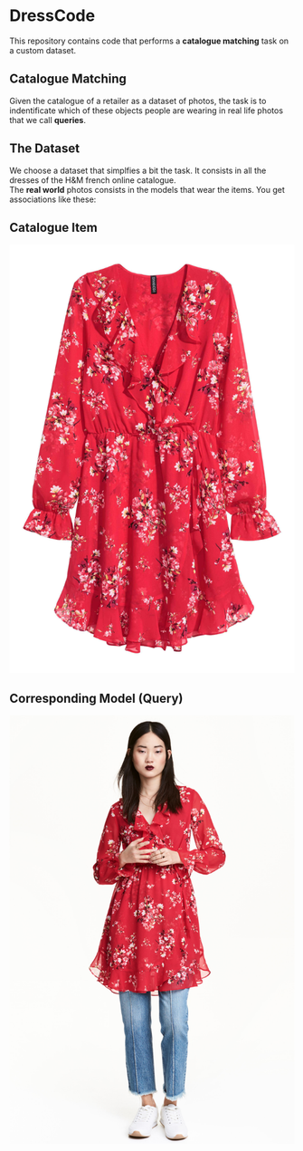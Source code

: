 # DressCode
This repository contains code that performs a **catalogue matching** task on a custom dataset.
## Catalogue Matching
Given the catalogue of a retailer as a dataset of photos, the task is to indentificate which of these objects people are wearing in 
real life photos that we call **queries**.
## The Dataset
We choose a dataset that simplfies a bit the task. It consists in all the dresses of the H&M french online catalogue.    
The **real world** photos consists in the models that wear the items. You get associations like these:
## Catalogue Item
![alt text](ex_cat.jpg "An item of the catalogue")
## Corresponding Model (Query)
![alt text](ex_mod.jpg "A model wearing it")
